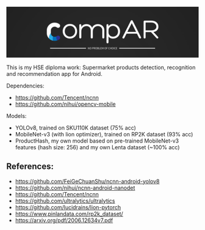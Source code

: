 ![CompAR](images/CompAR.png?raw=true "CompAR")

This is my HSE diploma work: Supermarket products detection, recognition and recommendation app for Android.

Dependencies:
- https://github.com/Tencent/ncnn
- https://github.com/nihui/opencv-mobile

Models:
- YOLOv8, trained on SKU110K dataset (75% acc)
- MobileNet-v3 (with lion optimizer), trained on RP2K dataset (93% acc)
- ProductHash, my own model based on pre-trained MobileNet-v3 features (hash size: 256) and my own Lenta dataset (~100% acc)

## References:
- https://github.com/FeiGeChuanShu/ncnn-android-yolov8
- https://github.com/nihui/ncnn-android-nanodet  
- https://github.com/Tencent/ncnn  
- https://github.com/ultralytics/ultralytics
- https://github.com/lucidrains/lion-pytorch
- https://www.pinlandata.com/rp2k_dataset/
- https://arxiv.org/pdf/2006.12634v7.pdf
